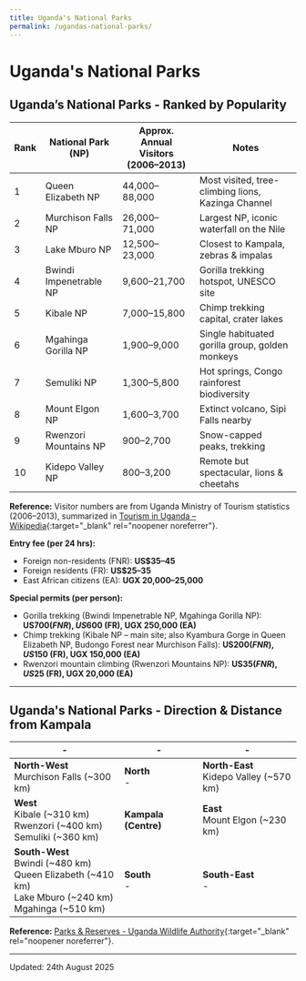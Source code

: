 ```yaml
---
title: Uganda's National Parks
permalink: /ugandas-national-parks/
---
```

# Uganda's National Parks

## Uganda’s National Parks - Ranked by Popularity

|Rank|National Park (NP)|Approx. Annual Visitors (2006–2013)|Notes|
|-|-|-|-|
|1|Queen Elizabeth NP|44,000–88,000|Most visited, tree-climbing lions, Kazinga Channel|
|2|Murchison Falls NP|26,000–71,000|Largest NP, iconic waterfall on the Nile|
|3|Lake Mburo NP|12,500–23,000|Closest to Kampala, zebras & impalas|
|4|Bwindi Impenetrable NP|9,600–21,700|Gorilla trekking hotspot, UNESCO site|
|5|Kibale NP|7,000–15,800|Chimp trekking capital, crater lakes|
|6|Mgahinga Gorilla NP|1,900–9,000|Single habituated gorilla group, golden monkeys|
|7|Semuliki NP|1,300–5,800|Hot springs, Congo rainforest biodiversity|
|8|Mount Elgon NP|1,600–3,700|Extinct volcano, Sipi Falls nearby|
|9|Rwenzori Mountains NP|900–2,700|Snow-capped peaks, trekking|
|10|Kidepo Valley NP|800–3,200|Remote but spectacular, lions & cheetahs|

**Reference:** Visitor numbers are from Uganda Ministry of Tourism statistics (2006–2013), summarized in [Tourism in Uganda – Wikipedia](https://en.wikipedia.org/wiki/Tourism_in_Uganda){:target="_blank" rel="noopener noreferrer"}.

**Entry fee (per 24 hrs):**  
- Foreign non-residents (FNR): **US$35–45**  
- Foreign residents (FR): **US$25–35**  
- East African citizens (EA): **UGX 20,000–25,000**  

**Special permits (per person):**  
- Gorilla trekking (Bwindi Impenetrable NP, Mgahinga Gorilla NP): **US$700 (FNR), US$600 (FR), UGX 250,000 (EA)**  
- Chimp trekking (Kibale NP – main site; also Kyambura Gorge in Queen Elizabeth NP, Budongo Forest near Murchison Falls): **US$200 (FNR), US$150 (FR), UGX 150,000 (EA)**  
- Rwenzori mountain climbing (Rwenzori Mountains NP): **US$35 (FNR), US$25 (FR), UGX 20,000 (EA)**  

---

## Uganda's National Parks - Direction & Distance from Kampala

| - | - | - |
| - | - | - |
| **North-West**<br>Murchison Falls (~300 km) | **North**<br>- | **North-East**<br>Kidepo Valley (~570 km) |
| **West**<br>Kibale (~310 km)<br>Rwenzori (~400 km)<br>Semuliki (~360 km) | **Kampala (Centre)** | **East**<br>Mount Elgon (~230 km) |
| **South-West**<br>Bwindi (~480 km)<br>Queen Elizabeth (~410 km)<br>Lake Mburo (~240 km)<br>Mgahinga (~510 km) | **South**<br>- | **South-East**<br>- |

**Reference:** [Parks &amp; Reserves - Uganda Wildlife Authority](https://ugandawildlife.org/parks-reserves/){:target="_blank" rel="noopener noreferrer"}.

---

Updated: 24th August 2025
